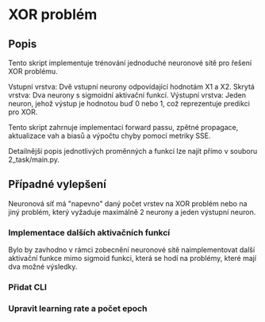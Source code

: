 # XOR problém
## Popis
Tento skript implementuje trénování jednoduché neuronové sítě pro řešení XOR problému.

Vstupní vrstva: Dvě vstupní neurony odpovídající hodnotám X1​ a X2​.
Skrytá vrstva: Dva neurony s sigmoidní aktivační funkcí.
Výstupní vrstva: Jeden neuron, jehož výstup je hodnotou buď 0 nebo 1, což reprezentuje predikci pro XOR.

Tento skript zahrnuje implementaci forward passu, zpětné propagace, aktualizace vah a biasů a výpočtu chyby pomocí metriky SSE.

Detailnější popis jednotlivých proměnných a funkcí lze najít přímo v souboru 2_task/main.py.
## Případné vylepšení
Neuronová síť má "napevno" daný počet vrstev na XOR problém nebo na jiný problém, který vyžaduje maximálně 2 neurony a jeden výstupní neuron.

### Implementace dalších aktivačních funkcí
Bylo by zavhodno v rámci zobecnění neuronové sítě naimplementovat další aktivační funkce mimo sigmoid funkci, která se hodí na problémy, které mají dva možné výsledky.

### Přidat CLI

### Upravit learning rate a počet epoch
